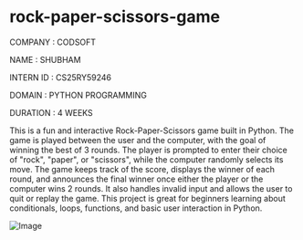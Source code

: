 # rock-paper-scissors-game
COMPANY : CODSOFT

NAME : SHUBHAM

INTERN ID : CS25RY59246

DOMAIN : PYTHON PROGRAMMING

DURATION : 4 WEEKS

This is a fun and interactive Rock-Paper-Scissors game built in Python. The game is played between the user and the computer, with the goal of winning the best of 3 rounds. The player is prompted to enter their choice of "rock", "paper", or "scissors", while the computer randomly selects its move. The game keeps track of the score, displays the winner of each round, and announces the final winner once either the player or the computer wins 2 rounds. It also handles invalid input and allows the user to quit or replay the game. This project is great for beginners learning about conditionals, loops, functions, and basic user interaction in Python.

![Image](https://github.com/user-attachments/assets/204dfe99-0a7c-4332-b56e-1068629b3fbc)
